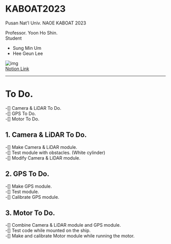 # KABOAT2023
Pusan Nat'l Univ. NAOE KABOAT 2023

Professor. Yoon Ho Shin.  
Student  
 - Sung Min Um  
 - Hee Geun Lee  

![img](https://user-images.githubusercontent.com/48307403/209555944-2a6f903b-1f4b-4c03-bb3e-2cea64d69935.png)  
[Notion Link](https://dandelion-postage-e0c.notion.site/KABOAT-2023-5c5b9310504c4428b0f66c29f467bdb8)

-------------------------------------------------------------------------  

# To Do.  
-[] Camera & LiDAR To Do.  
-[] GPS To Do.  
-[] Motor To Do.  

## 1. Camera & LiDAR To Do.  
-[] Make Camera & LiDAR module.  
-[] Test module with obstacles. (White cylinder)  
-[] Modify Camera & LiDAR module.  

## 2. GPS To Do.  
-[] Make GPS module.  
-[] Test module.  
-[] Calibrate GPS module.  

## 3. Motor To Do.  
-[] Combine Camera & LiDAR module and GPS module.  
-[] Test code while mounted on the ship.  
-[] Make and calibrate Motor module while running the motor.  

